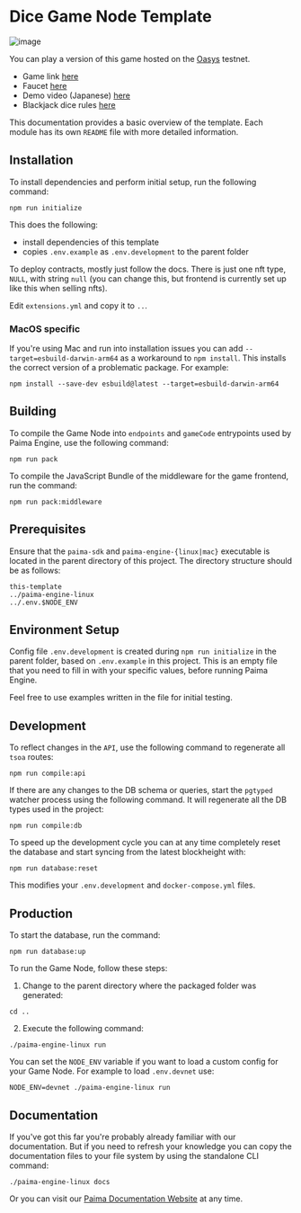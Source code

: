 # Dice Game Node Template

![image](https://github.com/dcSpark/paima-dice/assets/2608559/92e03aee-6d70-4608-8619-6a26d1fe719c)

You can play a version of this game hosted on the [Oasys](https://oasys.games) testnet.
- Game link [here](https://dice-testnet.paimastudios.com/)
- Faucet [here](https://faucet.sandverse.oasys.games/)
- Demo video (Japanese)  [here](https://youtu.be/WXxX3vq5umQ)
- Blackjack dice rules [here](https://www.youtube.com/watch?v=zcVz-wXYeK8)

This documentation provides a basic overview of the template. Each module has its own `README` file with more detailed information.

## Installation

To install dependencies and perform initial setup, run the following command:

```
npm run initialize
```

This does the following:

- install dependencies of this template
- copies `.env.example` as `.env.development` to the parent folder

To deploy contracts, mostly just follow the docs. There is just one nft type, `NULL`, with string `null` (you can change this, but frontend is currently set up like this when selling nfts).

Edit `extensions.yml` and copy it to `..`.

### MacOS specific

If you're using Mac and run into installation issues you can add `--target=esbuild-darwin-arm64` as a workaround to `npm install`. This installs the correct version of a problematic package. For example:

```
npm install --save-dev esbuild@latest --target=esbuild-darwin-arm64
```

## Building

To compile the Game Node into `endpoints` and `gameCode` entrypoints used by Paima Engine, use the following command:

```
npm run pack
```

To compile the JavaScript Bundle of the middleware for the game frontend, run the command:

```
npm run pack:middleware
```

## Prerequisites

Ensure that the `paima-sdk` and `paima-engine-{linux|mac}` executable is located in the parent directory of this project. The directory structure should be as follows:

```
this-template
../paima-engine-linux
../.env.$NODE_ENV
```

## Environment Setup

Config file `.env.development` is created during `npm run initialize` in the parent folder, based on `.env.example` in this project. This is an empty file that you need to fill in with your specific values, before running Paima Engine.

Feel free to use examples written in the file for initial testing.

## Development

To reflect changes in the `API`, use the following command to regenerate all `tsoa` routes:

```
npm run compile:api
```

If there are any changes to the DB schema or queries, start the `pgtyped` watcher process using the following command. It will regenerate all the DB types used in the project:

```
npm run compile:db
```

To speed up the development cycle you can at any time completely reset the database and start syncing from the latest blockheight with:

```
npm run database:reset
```

This modifies your `.env.development` and `docker-compose.yml` files.

## Production

To start the database, run the command:

```
npm run database:up
```

To run the Game Node, follow these steps:

1. Change to the parent directory where the packaged folder was generated:

```
cd ..
```

2. Execute the following command:

```
./paima-engine-linux run
```

You can set the `NODE_ENV` variable if you want to load a custom config for your Game Node. For example to load `.env.devnet` use:

```
NODE_ENV=devnet ./paima-engine-linux run
```

## Documentation

If you've got this far you're probably already familiar with our documentation. But if you need to refresh your knowledge you can copy the documentation files to your file system by using the standalone CLI command:

```
./paima-engine-linux docs
```

Or you can visit our [Paima Documentation Website](docs.paimastudios.com) at any time.
